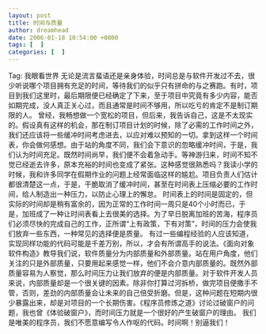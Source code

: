```yaml
---
layout: post
title: 时间与质量
author: dreamhead
date: 2006-01-18 10:54:00 +0800
tags: [  ]
categories: [  ]
---
```


Tag: 我眼看世界 无论是流言蜚语还是亲身体验，时间总是与软件开发过不去，很少听说哪个项目拥有充足的时间，等待我们的似乎只有拼命的与之赛跑。有时，项目到我们这里时，最后期限便已经确定了下来，至于项目中究竟有多少内容，能否如期完成，没人真正关心过，而且通常是时间不够用，所以吃亏的肯定不是制订期限的人。 曾经，我畅想做一个宽松的项目，但后来，我告诉自己，这是不太现实的。假设真有这样的机会，那在制订项目计划的时候，除了必需的工作时间之外，我们还应该将一些缓冲时间考虑进去，以应对难以预知的一切。拿到这样一个时间表，你会做何感想。由于站的角度不同，我们会下意识的忽略缓冲时间，于是，我们认为时间充足。既然时间尚早，我们便不会着急动手。等神游归来，时间不知不觉已经逝去许多，原本充裕的时间也变成了紧张。这种感觉很熟悉吗？我读小学的时候，我和许多同学在假期作业的问题上经常面临这样的尴尬。项目负责人们估计都很清楚这一点，于是，干脆取消了缓冲时间，甚至在时间表上压缩必要的工作时间，给人制造出一种压力，以防止心理上的懈怠。 时间表上的时间是固定的，但实际的时间却是稍有富余的，因为正常的工作时间一周只是40个小时而已，于是，加班成了一种让时间表看上去很美的选择。为了早日脱离加班的苦海，程序员们必须尽快的完成自己的工作，正所谓“上有政策，下有对策”，时间的压力会使我们放弃一些东西，一种常见的选择便是质量。 有过一些编程经验的人应该知道，实现同样功能的代码可能是千差万别，所以，才会有所谓高手的说法。《面向对象软件构造》教导我们说，软件质量分为内部质量和外部质量。站在用户角度，他们关注的只是外部质量，只要用起来感觉一样，他们不会介意内部质量的。既然外部质量容易为人察觉，那么时间压力让我们放弃的便是内部质量。对于软件开发人员来说，内部质量却是一个很关键的因素。除非你打算过河拆桥，做完项目便撒手不管，否则，差劲的内部质量会让未来的自己倍受折磨。但是，这种问题在短期内很少暴露出来，却是对项目的一个长期伤害。《程序员修炼之道》讨论过破窗户的问题，我也曾《体验破窗户》，而时间压力就是一个很好的产生破窗户的理由。 我们是唯美的程序员，我们不愿意编写令人作呕的代码。时间啊！别逼我们！


